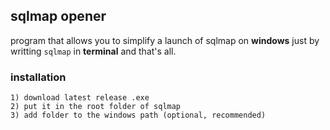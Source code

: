 ## sqlmap opener
program that allows you to simplify a launch of sqlmap on **windows** just by writting ```sqlmap``` in **terminal** and that's all.


### installation
```
1) download latest release .exe
2) put it in the root folder of sqlmap
3) add folder to the windows path (optional, recommended)
```
